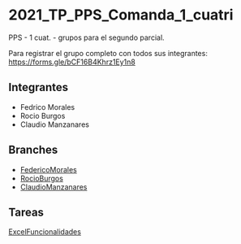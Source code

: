 # 2021_TP_PPS_Comanda_1_cuatri
PPS - 1 cuat. - grupos para el segundo parcial.

Para registrar el grupo completo con todos sus integrantes: https://forms.gle/bCF16B4Khrz1Ey1n8

## Integrantes

- Fedrico Morales
- Rocio Burgos
- Claudio Manzanares

## Branches
- [FedericoMorales]
- [RocioBurgos]
- [ClaudioManzanares]

## Tareas
  [ExcelFuncionalidades]
    


   [FedericoMorales]: <https://github.com/9t96/2021_TP_PPS_Comanda_1_cuatri/tree/FedricoMorales>
   [RocioBurgos]: <https://github.com/9t96/2021_TP_PPS_Comanda_1_cuatri/tree/RocioBurgos>
   [ClaudioManzanares]: <https://github.com/9t96/2021_TP_PPS_Comanda_1_cuatri/tree/ClaudioManzanares>
   [ExcelFuncionalidades]: <https://docs.google.com/spreadsheets/d/1eib8pg_VLsjQhI-rmOUqwFTFTh7l0UNC2ZFk1T9XXJc/edit#gid=0>
